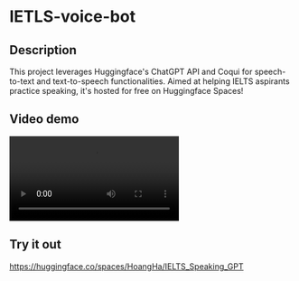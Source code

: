 # IETLS-voice-bot

## Description
This project leverages Huggingface's ChatGPT API and Coqui for speech-to-text and text-to-speech functionalities. Aimed at helping IELTS aspirants practice speaking, it's hosted for free on Huggingface Spaces!

## Video demo
<video src="https://github.com/hahuyhoang411/IETLS-voice-bot/blob/main/IELTS%20GPT.mp4"></video>

## Try it out
https://huggingface.co/spaces/HoangHa/IELTS_Speaking_GPT
